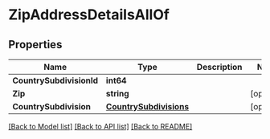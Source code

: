 # ZipAddressDetailsAllOf

## Properties

Name | Type | Description | Notes
------------ | ------------- | ------------- | -------------
**CountrySubdivisionId** | **int64** |  | 
**Zip** | **string** |  | [optional] 
**CountrySubdivision** | [**CountrySubdivisions**](CountrySubdivisions.md) |  | [optional] 

[[Back to Model list]](../README.md#documentation-for-models) [[Back to API list]](../README.md#documentation-for-api-endpoints) [[Back to README]](../README.md)


